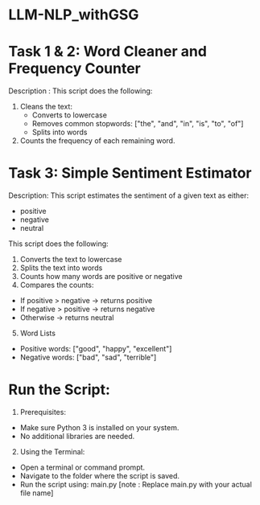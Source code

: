 # LLM-NLP_withGSG
# Task 1 & 2: Word Cleaner and Frequency Counter
Description : 
This script does the following:
1. Cleans the text:
   - Converts to lowercase
   - Removes common stopwords: ["the", "and", "in", "is", "to", "of"]
   - Splits into words
2. Counts the frequency of each remaining word.

# Task 3: Simple Sentiment Estimator
Description:
This script estimates the sentiment of a given text as either:
- positive
- negative
- neutral

This script does the following:
1. Converts the text to lowercase
2. Splits the text into words
3. Counts how many words are positive or negative
4. Compares the counts:
  - If positive > negative → returns positive
  - If negative > positive → returns negative
  - Otherwise → returns neutral
5. Word Lists
- Positive words: ["good", "happy", "excellent"]
- Negative words: ["bad", "sad", "terrible"]

# Run the Script:
1. Prerequisites:
- Make sure Python 3 is installed on your system.
- No additional libraries are needed.
  
2. Using the Terminal: 
- Open a terminal or command prompt.
- Navigate to the folder where the script is saved.
- Run the script using: main.py [note : Replace main.py with your actual file name]
  
